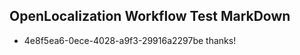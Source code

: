 ## OpenLocalization Workflow Test MarkDown
* 4e8f5ea6-0ece-4028-a9f3-29916a2297be thanks!

<!--HONumber=Sep16_HO1-->



